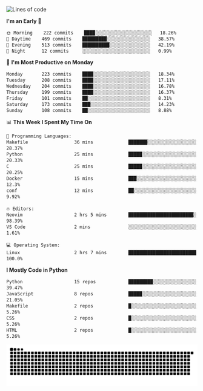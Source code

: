<!--START_SECTION:waka-->
![Lines of code](https://img.shields.io/badge/From%20Hello%20World%20I%27ve%20Written--440%20Thousand%20lines%20of%20code-blue)

**I'm an Early 🐤** 

```text
🌞 Morning    222 commits    ████░░░░░░░░░░░░░░░░░░░░░   18.26% 
🌆 Daytime    469 commits    █████████░░░░░░░░░░░░░░░░   38.57% 
🌃 Evening    513 commits    ██████████░░░░░░░░░░░░░░░   42.19% 
🌙 Night      12 commits     ░░░░░░░░░░░░░░░░░░░░░░░░░   0.99%

```
📅 **I'm Most Productive on Monday** 

```text
Monday       223 commits    ████░░░░░░░░░░░░░░░░░░░░░   18.34% 
Tuesday      208 commits    ████░░░░░░░░░░░░░░░░░░░░░   17.11% 
Wednesday    204 commits    ████░░░░░░░░░░░░░░░░░░░░░   16.78% 
Thursday     199 commits    ████░░░░░░░░░░░░░░░░░░░░░   16.37% 
Friday       101 commits    ██░░░░░░░░░░░░░░░░░░░░░░░   8.31% 
Saturday     173 commits    ███░░░░░░░░░░░░░░░░░░░░░░   14.23% 
Sunday       108 commits    ██░░░░░░░░░░░░░░░░░░░░░░░   8.88%

```


📊 **This Week I Spent My Time On** 

```text
💬 Programming Languages: 
Makefile                 36 mins             ███████░░░░░░░░░░░░░░░░░░   28.37% 
Python                   25 mins             █████░░░░░░░░░░░░░░░░░░░░   20.33% 
C                        25 mins             █████░░░░░░░░░░░░░░░░░░░░   20.25% 
Docker                   15 mins             ███░░░░░░░░░░░░░░░░░░░░░░   12.3% 
conf                     12 mins             ██░░░░░░░░░░░░░░░░░░░░░░░   9.92%

🔥 Editors: 
Neovim                   2 hrs 5 mins        ████████████████████████░   98.39% 
VS Code                  2 mins              ░░░░░░░░░░░░░░░░░░░░░░░░░   1.61%

💻 Operating System: 
Linux                    2 hrs 7 mins        █████████████████████████   100.0%

```

**I Mostly Code in Python** 

```text
Python                   15 repos            █████████░░░░░░░░░░░░░░░░   39.47% 
JavaScript               8 repos             █████░░░░░░░░░░░░░░░░░░░░   21.05% 
Makefile                 2 repos             █░░░░░░░░░░░░░░░░░░░░░░░░   5.26% 
CSS                      2 repos             █░░░░░░░░░░░░░░░░░░░░░░░░   5.26% 
HTML                     2 repos             █░░░░░░░░░░░░░░░░░░░░░░░░   5.26%

```



<!--END_SECTION:waka-->
![Snake animation](https://raw.githubusercontent.com/timmypidashev/timmypidashev/main/commits.svg)
